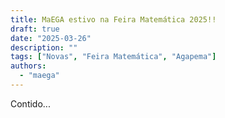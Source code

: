 ```yaml
---
title: MaEGA estivo na Feira Matemática 2025!!
draft: true
date: "2025-03-26"
description: ""
tags: ["Novas", "Feira Matemática", "Agapema"]
authors:
  - "maega"
---
```


Contido...